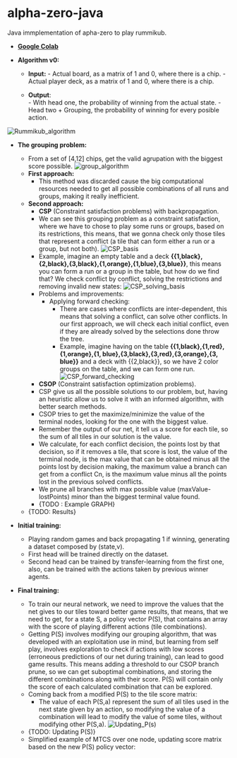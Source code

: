 # alpha-zero-java
Java immplementation of apha-zero to play rummikub.

 - [**Google Colab**](https://colab.research.google.com/drive/1uaCN-p7BUJ9gNmrxUrwxkhLZhgKvA4kH?usp=sharing)

 - **Algorithm v0:**
	 - **Input:** 
			 - Actual board, as a matrix of 1 and 0, where there is a chip.
			 - Actual player deck, as a matrix of 1 and 0, where there is a chip.

	   			
	 - **Output**: 	
			 - With head one, the probability of winning from the actual
	   state. 
			 - Head two + Grouping, the probability of winning for every posible action.

![Rummikub_algorithm](doc_images/Rummikub_algorithm.drawio-2.png)

 - **The grouping problem:**
	 - From a set of [4,12] chips, get the valid agrupation with the biggest score possible.
	![group_algorithm](doc_images/group_algorithm.png)
	 - **First approach:**
		 - This method was discarded cause the big computational resources needed to get all possible combinations of all runs and groups, making it really inefficient.
	 - **Second approach:**
		 - **CSP** (Constraint satisfaction problems) with backpropagation.
		 - We can see this grouping problem as a constraint satisfaction, where we have to chose to play some runs or groups, based on its restrictions, this means, that we gonna check only those tiles that represent a conflict (a tile that can form either a run or a group, but not both).
		 ![CSP_basis](doc_images/CSP_basis.png)
		 - Example, imagine an empty table and a deck **{{1,black},{2,black},{3,black},{1,orange},{1,blue},{3,blue}}**, this means you can form a run or a group in the table, but how do we find that? We check conflict by conflict, solving the restrictions and removing invalid new states:
		 ![CSP_solving_basis](doc_images/CSP_solving_basis.png)
		 - Problems and improvements:
			 - Applying forward checking:
				 - There are cases where conflicts are inter-dependent, this means that solving a conflict, can solve other conflicts. In our first approach, we will check each initial conflict, even if they are already solved by the selections done throw the tree.
				 - Example, imagine having on the table **{{1,black},{1,red},{1,orange},{1, blue},{3,black},{3,red},{3,orange},{3, blue}}** and a deck with {{2,black}}, so we have 2 color groups on the table, and we can form one run.
				 ![CSP_forward_checking](doc_images/CSP_forward_checking.png)
		 - **CSOP** (Constraint satisfaction optimization problems).
		 - CSP give us all the possible solutions to our problem, but, having an heuristic allow us to solve it with an informed algorithm, with better search methods.  
		-   CSOP tries to get the maximize/minimize the value of the terminal nodes, looking for the one with the biggest value.
		-   Remember the output of our net, it tell us a score for each tile, so the sum of all tiles in our solution is the value.
		-   We calculate, for each conflict decision, the points lost by that decision, so if it removes a tile, that score is lost, the value of the terminal node, is the max value that can be obtained minus all the points lost by decision making, the maximum value a branch can get from a conflict Cn, is the maximum value minus all the points lost in the previous solved conflicts.
		-   We prune all branches with max possible value (maxValue-lostPoints) minor than the biggest terminal value found.
		-   {TODO : Example GRAPH}
	- {TODO: Results}

- **Initial training:**
	 - Playing random games and back propagating 1 if
   winning, generating a dataset composed by (state,v).
	 - First head will be trained directly on the    dataset.
	 - Second head can be trained by transfer-learning from the    first
	   one, also, can be trained with the actions taken by previous winner
	   agents.
- **Final training:**
	-   To train our neural network, we need to improve the values that the net gives to our tiles toward better game results, that means, that we need to get, for a state S, a policy vector P(S), that contains an array with the score of playing different actions (tile combinations).
	-   Getting P(S) involves modifying our grouping algorithm, that was developed with an exploitation use in mind, but learning from self play, involves exploration to check if actions with low scores (erroneous predictions of our net during training), can lead to good game results. This means adding a threshold to our CSOP branch prune, so we can get suboptimal combinations, and storing the different combinations along with their score. P(S) will contain only the score of each calculated combination that can be explored.
	-   Coming back from a modified P(S) to the tile score matrix:
		- The value of each P(S,a) represent the sum of all tiles used in the next state given by an action, so modifying the value of a combination will lead to modify the value of some tiles, without modifying other P(S,a).
		![Updating_P(s)](doc_images/Updating_P(s).png)
	- {TODO: Updating P(S)}
	- Simplified example of MTCS over one node, updating score matrix based on the new P(S) policy vector:

